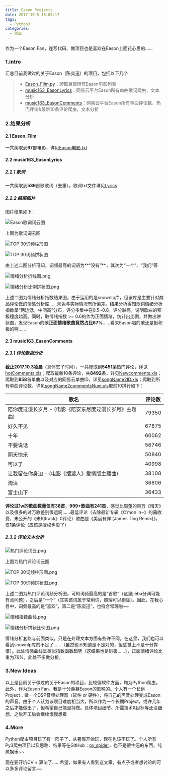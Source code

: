 ```yaml
---
title: Eason Projects
date: 2017-10-5 16:05:17
tags:
  - Python3
categories:
  - 爬虫
---
```

作为一个Eason Fan，连写代码、做项目也是喜欢在Eason上面花心思的……

### 1.intro
汇总目前我做过的关于Eason（陈奕迅）的项目，包括以下几个
>* [Eason_Film.py](https://github.com/Eajack/py_spider/blob/master/%E9%9D%99%E6%80%81%E7%88%AC%E8%99%AB/Eason_Film.py)：爬取豆瓣所有Eason电影列表
>* [music163_EasonLyrics](https://github.com/Eajack/py_spider/tree/master/%E5%8A%A8%E6%80%81%E7%88%AC%E8%99%AB/music163_EasonLyrics)：网易云平台Eason所有单曲歌词爬虫，文本分析
>* [music163_EasonComments](https://github.com/Eajack/py_spider/tree/master/%E5%8A%A8%E6%80%81%E7%88%AC%E8%99%AB/music163_EasonComments)：网易云平台Eason所有单曲评论数、热门评论&最新10条评论爬虫，文本分析

### 2.结果分析
#### 2.1 Eason_Film
一共爬取到**67**部电影，详见[Eason电影.txt](https://github.com/Eajack/py_spider/blob/master/%E9%9D%99%E6%80%81%E7%88%AC%E8%99%AB/Eason%E7%94%B5%E5%BD%B1.txt)

#### 2.2 music163_EasonLyrics
##### 2.2.1 歌词
一共爬取到**536**首歌歌词（去重），歌词txt文件详见[Lyrics](https://github.com/Eajack/py_spider/tree/master/%E5%8A%A8%E6%80%81%E7%88%AC%E8%99%AB/music163_EasonLyrics/Lyrics)

##### 2.2.2 结果图片
图片结果如下：

![Eason歌词词云图](https://raw.githubusercontent.com/Eajack/py_spider/master/%E5%8A%A8%E6%80%81%E7%88%AC%E8%99%AB/music163_EasonLyrics/resultsPNGs/EasonLyricsCloud.png "Eason歌词词云图")

上图为歌词词云图

![TOP 30词频柱形图](https://raw.githubusercontent.com/Eajack/py_spider/master/%E5%8A%A8%E6%80%81%E7%88%AC%E8%99%AB/music163_EasonLyrics/resultsPNGs/%E5%89%8D30%E8%AF%8D%E9%A2%91%E6%9F%B1%E5%BD%A2%E5%9B%BE.png "TOP 30词频柱形图")

![TOP 30词频饼状图](https://raw.githubusercontent.com/Eajack/py_spider/master/%E5%8A%A8%E6%80%81%E7%88%AC%E8%99%AB/music163_EasonLyrics/resultsPNGs/%E5%89%8D30%E8%AF%8D%E9%A2%91%E9%A5%BC%E7%8A%B6%E5%9B%BE.png "TOP 30词频饼状图")

由上述二图分析可知，词频最高的词语为**“没有”**，其次为“一个”、“我们”等

![情绪分析折线图.png](https://raw.githubusercontent.com/Eajack/py_spider/master/%E5%8A%A8%E6%80%81%E7%88%AC%E8%99%AB/music163_EasonLyrics/resultsPNGs/%E6%83%85%E7%BB%AA%E5%88%86%E6%9E%90%E6%8A%98%E7%BA%BF%E5%9B%BE.png "情绪分析折线图")

![情绪分析比例饼状图.png](https://raw.githubusercontent.com/Eajack/py_spider/master/%E5%8A%A8%E6%80%81%E7%88%AC%E8%99%AB/music163_EasonLyrics/resultsPNGs/%E6%83%85%E7%BB%AA%E5%88%86%E6%9E%90%E6%AF%94%E4%BE%8B%E9%A5%BC%E7%8A%B6%E5%9B%BE.png "情绪分析比例饼状图.png")

上述二图为情绪分析指数结果图，由于运用的是snownlp库，但该库是主要针对商品评论做的情感分析库……未免与实际情况有所偏差。结果分析得知歌词情绪分析指数呈“两边低，中间高”分布，评分多集中在0.5~0.8，评分越高，说明歌曲的积极程度越高。同时，取情绪指数 >= 0.6的作为正面情绪，统计出比例，并做出饼状图，发现Eason的歌**正面情绪歌曲竟然占比67%**……看来Eason唱的歌还是挺积极的啊……

#### 2.3 music163_EasonComments
##### 2.3.1 评论数据分析
**截止2017.10.3凌晨**（具体忘了时间），一共爬取到**5451**条热门评论，详见[hotComments.xls](https://github.com/Eajack/py_spider/blob/master/%E5%8A%A8%E6%80%81%E7%88%AC%E8%99%AB/music163_EasonComments/resultXLS/hotComments.xls)；爬取最新10条评论，共**8492**条，详见[Newcomments.xls](https://github.com/Eajack/py_spider/blob/master/%E5%8A%A8%E6%80%81%E7%88%AC%E8%99%AB/music163_EasonComments/resultXLS/Newcomments.xls)；爬取到**858**首单曲以及对应的网易云单曲ID，详见[songName2ID.xls](https://github.com/Eajack/py_spider/blob/master/%E5%8A%A8%E6%80%81%E7%88%AC%E8%99%AB/music163_EasonComments/resultXLS/songName2ID.xls)；爬取到所有单曲评论数，详见[songName2commentsNum.xls](https://github.com/Eajack/py_spider/blob/master/%E5%8A%A8%E6%80%81%E7%88%AC%E8%99%AB/music163_EasonComments/resultXLS/songName2commentsNum.xls)取前10排行如下：

| 歌名 | 评论数 |
|--|--|
| 陪你度过漫长岁月 - (电影《陪安东尼度过漫长岁月》主题曲) | 79350 |
| 好久不见 | 67875 |
| 十年 | 60062 |
| 不要说话 | 56746 |
| 阴天快乐 | 50840 |
| 可以了 | 40998 |
| 让我留在你身边 - (电影《摆渡人》爱情版主题曲) | 38108 |
| 淘汰 | 36806 |
| 富士山下 | 36433 |

**评论过1w的歌曲数量仅有38首**，**999+歌曲有241首**，感觉比周董的百万《晴天》以及很多的过万歌差别很远啊……最低评论（去除最新专辑《C’mon in~》的需收费，未公开的《未知track》0评论）歌曲是《美丽有罪 (James Ting Remix)》，仅**1**条评论（应该是版权也没了）

##### 2.3.2 评论文本分析

![热门评论词云.png](https://raw.githubusercontent.com/Eajack/py_spider/master/%E5%8A%A8%E6%80%81%E7%88%AC%E8%99%AB/music163_EasonComments/resultsPNGs/%E7%83%AD%E9%97%A8%E8%AF%84%E8%AE%BA%E8%AF%8D%E4%BA%91.png "热门评论词云.png")

上图为热门评论词云图

![TOP 30词频柱形图.png](https://raw.githubusercontent.com/Eajack/py_spider/master/%E5%8A%A8%E6%80%81%E7%88%AC%E8%99%AB/music163_EasonComments/resultsPNGs/%E5%89%8D30%E8%AF%8D%E9%A2%91%E6%9F%B1%E5%BD%A2%E5%9B%BE.png "TOP 30词频柱形图.png")

![TOP 30词频饼状图.png](https://raw.githubusercontent.com/Eajack/py_spider/master/%E5%8A%A8%E6%80%81%E7%88%AC%E8%99%AB/music163_EasonComments/resultsPNGs/%E5%89%8D30%E8%AF%8D%E9%A2%91%E9%A5%BC%E7%8A%B6%E5%9B%BE.png "TOP 30词频饼状图.png")

上述二图为热门评论词频分析图，可知词频最高的是“首歌”（这里jieba分词可能有点问题），之后是“一个”（其实该词属于常用词，照理可以剔除）。因此，在我心目中，词频最高的是“喜欢”，第二是“陈奕迅”，也符合常理啦~~

![情绪指数曲线.png](https://raw.githubusercontent.com/Eajack/py_spider/master/%E5%8A%A8%E6%80%81%E7%88%AC%E8%99%AB/music163_EasonComments/resultsPNGs/%E6%83%85%E7%BB%AA%E6%8C%87%E6%95%B0%E6%9B%B2%E7%BA%BF.png "情绪指数曲线.png")

![情绪分析饼状比例图.png](https://raw.githubusercontent.com/Eajack/py_spider/master/%E5%8A%A8%E6%80%81%E7%88%AC%E8%99%AB/music163_EasonComments/resultsPNGs/%E6%83%85%E7%BB%AA%E5%88%86%E6%9E%90%E9%A5%BC%E7%8A%B6%E6%AF%94%E4%BE%8B%E5%9B%BE.png "情绪分析饼状比例图.png")

情绪分析套路与前面类似，只是在处理文本方面有些许不同。在这里，我们也可以看到snownlp库的不足了……（虽然也不知道是不是对的，但感觉上不是十分靠谱）。此处情感曲线呈类似指数函数趋势（这结果也是厉害……），正面情绪评论比重为76%，此处不多做分析。

### 3.New Ideas
以上是目前关于做过的关于Eason的项目，比较偏软件方面，均为Python爬虫。此外，作为Eason Fan，我是十分羡慕Eason的歌喉的。个人有一个长远Project：做一个DSP音频处理器（软件 or 硬件），将自己的声音处理变成Eason的声音。由于个人认为该项目难度相当大，所以作为一个长期Project，或许几年之后才能做出了，但希望自己能坚持做。具体项目细节、所需技术&目标等还没细想，之后开工后会继续慢慢想着

### 4.More
Python爬虫项目玩了有一阵子了，从暑假开始玩，现在也该不玩了。个人所有Py3爬虫项目以及思路、结果等在GitHub：[py_spider](https://github.com/Eajack/py_spider)，也不是很牛逼的东西，纯属娱乐~~

现在要开坑CV + 算法了……希望，如果有人看到这文章，有点子或者想讨论的可以多多评论留言~~